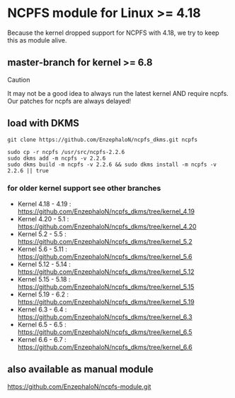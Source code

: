 # NCPFS module for Linux >= 4.18 #
Because the kernel dropped support for NCPFS with 4.18, we try to keep this as module alive.

## master-branch for kernel >= 6.8 ##

> [!CAUTION]
> It may not be a good idea to always run the latest kernel AND require ncpfs. Our patches for ncpfs are always delayed!

## load with DKMS ##

    git clone https://github.com/EnzephaloN/ncpfs_dkms.git ncpfs

    sudo cp -r ncpfs /usr/src/ncpfs-2.2.6
    sudo dkms add -m ncpfs -v 2.2.6
    sudo dkms build -m ncpfs -v 2.2.6 && sudo dkms install -m ncpfs -v 2.2.6 || true

### for older kernel support see other branches ###

- Kernel 4.18 - 4.19 : https://github.com/EnzephaloN/ncpfs_dkms/tree/kernel_4.19
- Kernel 4.20 - 5.1 : https://github.com/EnzephaloN/ncpfs_dkms/tree/kernel_4.20
- Kernel 5.2 - 5.5 : https://github.com/EnzephaloN/ncpfs_dkms/tree/kernel_5.2
- Kernel 5.6 - 5.11 : https://github.com/EnzephaloN/ncpfs_dkms/tree/kernel_5.6
- Kernel 5.12 - 5.14 : https://github.com/EnzephaloN/ncpfs_dkms/tree/kernel_5.12
- Kernel 5.15 - 5.18 : https://github.com/EnzephaloN/ncpfs_dkms/tree/kernel_5.15
- Kernel 5.19 - 6.2 : https://github.com/EnzephaloN/ncpfs_dkms/tree/kernel_5.19
- Kernel 6.3 - 6.4 : https://github.com/EnzephaloN/ncpfs_dkms/tree/kernel_6.3
- Kernel 6.5 - 6.5 : https://github.com/EnzephaloN/ncpfs_dkms/tree/kernel_6.5
- Kernel 6.6 - 6.7 : https://github.com/EnzephaloN/ncpfs_dkms/tree/kernel_6.6

## also available as manual module ##

https://github.com/EnzephaloN/ncpfs-module.git
